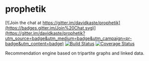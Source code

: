 # prophetik

[![Join the chat at https://gitter.im/davidkaste/prophetik](https://badges.gitter.im/Join%20Chat.svg)](https://gitter.im/davidkaste/prophetik?utm_source=badge&utm_medium=badge&utm_campaign=pr-badge&utm_content=badge)
[![Build Status](https://travis-ci.org/davidkaste/prophetik.svg?branch=master)](https://travis-ci.org/davidkaste/prophetik)
[![Coverage Status](https://coveralls.io/repos/davidkaste/prophetik/badge.svg?branch=master&service=github)](https://coveralls.io/github/davidkaste/prophetik?branch=master)

Recommendation engine based on tripartite graphs and linked data.
